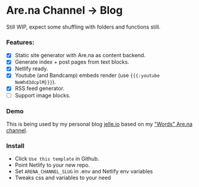 # Are.na Channel -> Blog

Still WIP, expect some shuffling with folders and functions still.

### Features:
- [x] Static site generator with Are.na as content backend.
- [x] Generate index + post pages from text blocks.
- [x] Netlify ready.
- [x] Youtube (and Bandcamp) embeds render (use `{{{:youtube NeWhd3dcplM}}}`).
- [X] RSS feed generator.
- [ ] Support image blocks.

### Demo
This is being used by my personal blog [jelle.io](https://jelle.io) based on my ["Words" Are.na channel](https://www.are.na/jelle-ack/words-e6vp8lael4m).

### Install
- Click `Use this template` in Github.
- Point Netlify to your new repo.
- Set `ARENA_CHANNEL_SLUG` in .env and Netlify env variables
- Tweaks css and variables to your need
